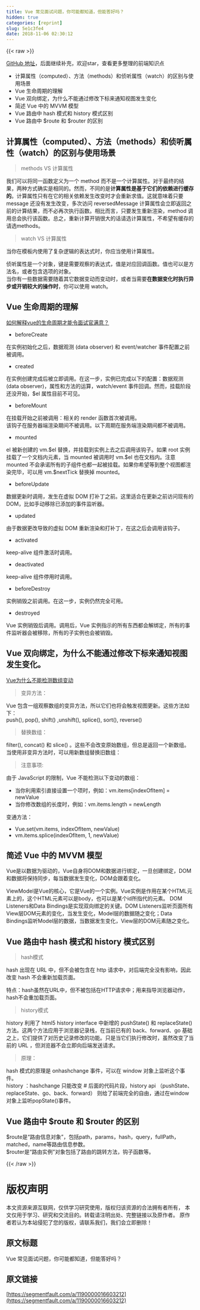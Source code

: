 ```yaml
---
title: Vue 常见面试问题，你可能都知道，但能答好吗？
hidden: true
categories: [reprint]
slug: 5e1c3fe4
date: 2018-11-06 02:30:12
---
```


{{< raw >}}
<p><a href="https://github.com/tibaiwan/frontend-note/blob/master/Vue/Docs/Interview.md" rel="nofollow noreferrer" target="_blank">GitHub &#x5730;&#x5740;</a>&#xFF0C;&#x540E;&#x9762;&#x7EE7;&#x7EED;&#x8865;&#x5145;&#xFF0C;&#x6B22;&#x8FCE;star&#xFF0C;&#x67E5;&#x770B;&#x66F4;&#x591A;&#x6574;&#x7406;&#x7684;&#x524D;&#x7AEF;&#x77E5;&#x8BC6;&#x70B9;</p><ul><li>&#x8BA1;&#x7B97;&#x5C5E;&#x6027;&#xFF08;computed&#xFF09;&#x3001;&#x65B9;&#x6CD5;&#xFF08;methods&#xFF09;&#x548C;&#x4FA6;&#x542C;&#x5C5E;&#x6027;&#xFF08;watch&#xFF09;&#x7684;&#x533A;&#x522B;&#x4E0E;&#x4F7F;&#x7528;&#x573A;&#x666F;</li><li>Vue &#x751F;&#x547D;&#x5468;&#x671F;&#x7684;&#x7406;&#x89E3;</li><li>Vue &#x53CC;&#x5411;&#x7ED1;&#x5B9A;&#xFF0C;&#x4E3A;&#x4EC0;&#x4E48;&#x4E0D;&#x80FD;&#x901A;&#x8FC7;&#x4FEE;&#x6539;&#x4E0B;&#x6807;&#x6765;&#x901A;&#x77E5;&#x89C6;&#x56FE;&#x53D1;&#x751F;&#x53D8;&#x5316;</li><li>&#x7B80;&#x8FF0; Vue &#x4E2D;&#x7684; MVVM &#x6A21;&#x578B;</li><li>Vue &#x8DEF;&#x7531;&#x4E2D; hash &#x6A21;&#x5F0F;&#x548C; history &#x6A21;&#x5F0F;&#x533A;&#x522B;</li><li>Vue &#x8DEF;&#x7531;&#x4E2D; $route &#x548C; $router &#x7684;&#x533A;&#x522B;</li></ul><h2 id="articleHeader0">&#x8BA1;&#x7B97;&#x5C5E;&#x6027;&#xFF08;computed&#xFF09;&#x3001;&#x65B9;&#x6CD5;&#xFF08;methods&#xFF09;&#x548C;&#x4FA6;&#x542C;&#x5C5E;&#x6027;&#xFF08;watch&#xFF09;&#x7684;&#x533A;&#x522B;&#x4E0E;&#x4F7F;&#x7528;&#x573A;&#x666F;</h2><blockquote>methods VS &#x8BA1;&#x7B97;&#x5C5E;&#x6027;</blockquote><p>&#x6211;&#x4EEC;&#x53EF;&#x4EE5;&#x5C06;&#x540C;&#x4E00;&#x51FD;&#x6570;&#x5B9A;&#x4E49;&#x4E3A;&#x4E00;&#x4E2A; method &#x800C;&#x4E0D;&#x662F;&#x4E00;&#x4E2A;&#x8BA1;&#x7B97;&#x5C5E;&#x6027;&#x3002;&#x5BF9;&#x4E8E;&#x6700;&#x7EC8;&#x7684;&#x7ED3;&#x679C;&#xFF0C;&#x4E24;&#x79CD;&#x65B9;&#x5F0F;&#x786E;&#x5B9E;&#x662F;&#x76F8;&#x540C;&#x7684;&#x3002;&#x7136;&#x800C;&#xFF0C;&#x4E0D;&#x540C;&#x7684;&#x662F;<strong>&#x8BA1;&#x7B97;&#x5C5E;&#x6027;&#x662F;&#x57FA;&#x4E8E;&#x5B83;&#x4EEC;&#x7684;&#x4F9D;&#x8D56;&#x8FDB;&#x884C;&#x7F13;&#x5B58;&#x7684;</strong>&#x3002;&#x8BA1;&#x7B97;&#x5C5E;&#x6027;&#x53EA;&#x6709;&#x5728;&#x5B83;&#x7684;&#x76F8;&#x5173;&#x4F9D;&#x8D56;&#x53D1;&#x751F;&#x6539;&#x53D8;&#x65F6;&#x624D;&#x4F1A;&#x91CD;&#x65B0;&#x6C42;&#x503C;&#x3002;&#x8FD9;&#x5C31;&#x610F;&#x5473;&#x7740;&#x53EA;&#x8981; message &#x8FD8;&#x6CA1;&#x6709;&#x53D1;&#x751F;&#x6539;&#x53D8;&#xFF0C;&#x591A;&#x6B21;&#x8BBF;&#x95EE; reversedMessage &#x8BA1;&#x7B97;&#x5C5E;&#x6027;&#x4F1A;&#x7ACB;&#x5373;&#x8FD4;&#x56DE;&#x4E4B;&#x524D;&#x7684;&#x8BA1;&#x7B97;&#x7ED3;&#x679C;&#xFF0C;&#x800C;&#x4E0D;&#x5FC5;&#x518D;&#x6B21;&#x6267;&#x884C;&#x51FD;&#x6570;&#x3002;&#x76F8;&#x6BD4;&#x800C;&#x8A00;&#xFF0C;&#x53EA;&#x8981;&#x53D1;&#x751F;&#x91CD;&#x65B0;&#x6E32;&#x67D3;&#xFF0C;method &#x8C03;&#x7528;&#x603B;&#x4F1A;&#x6267;&#x884C;&#x8BE5;&#x51FD;&#x6570;&#x3002;&#x603B;&#x4E4B;&#xFF0C;&#x91CD;&#x65B0;&#x8BA1;&#x7B97;&#x5F00;&#x9500;&#x5F88;&#x5927;&#x7684;&#x8BDD;&#x8BF7;&#x9009;&#x8BA1;&#x7B97;&#x5C5E;&#x6027;&#xFF0C;&#x4E0D;&#x5E0C;&#x671B;&#x6709;&#x7F13;&#x5B58;&#x7684;&#x8BF7;&#x9009;methods&#x3002;</p><blockquote>watch VS &#x8BA1;&#x7B97;&#x5C5E;&#x6027;</blockquote><p>&#x5F53;&#x4F60;&#x5728;&#x6A21;&#x677F;&#x5185;&#x4F7F;&#x7528;&#x4E86;&#x590D;&#x6742;&#x903B;&#x8F91;&#x7684;&#x8868;&#x8FBE;&#x5F0F;&#x65F6;&#xFF0C;&#x4F60;&#x5E94;&#x5F53;&#x4F7F;&#x7528;&#x8BA1;&#x7B97;&#x5C5E;&#x6027;&#x3002;</p><p>&#x4FA6;&#x542C;&#x5C5E;&#x6027;&#x662F;&#x4E00;&#x4E2A;&#x5BF9;&#x8C61;&#xFF0C;&#x952E;&#x662F;&#x9700;&#x8981;&#x89C2;&#x5BDF;&#x7684;&#x8868;&#x8FBE;&#x5F0F;&#xFF0C;&#x503C;&#x662F;&#x5BF9;&#x5E94;&#x56DE;&#x8C03;&#x51FD;&#x6570;&#x3002;&#x503C;&#x4E5F;&#x53EF;&#x4EE5;&#x662F;&#x65B9;&#x6CD5;&#x540D;&#xFF0C;&#x6216;&#x8005;&#x5305;&#x542B;&#x9009;&#x9879;&#x7684;&#x5BF9;&#x8C61;&#x3002;<br>&#x5F53;&#x4F60;&#x6709;&#x4E00;&#x4E9B;&#x6570;&#x636E;&#x9700;&#x8981;&#x968F;&#x7740;&#x5176;&#x5B83;&#x6570;&#x636E;&#x53D8;&#x52A8;&#x800C;&#x53D8;&#x52A8;&#x65F6;&#xFF0C;&#x6216;&#x8005;&#x5F53;&#x9700;&#x8981;<strong>&#x5728;&#x6570;&#x636E;&#x53D8;&#x5316;&#x65F6;&#x6267;&#x884C;&#x5F02;&#x6B65;&#x6216;&#x5F00;&#x9500;&#x8F83;&#x5927;&#x7684;&#x64CD;&#x4F5C;&#x65F6;</strong>&#xFF0C;&#x4F60;&#x53EF;&#x4EE5;&#x4F7F;&#x7528; watch&#x3002;</p><h2 id="articleHeader1">Vue &#x751F;&#x547D;&#x5468;&#x671F;&#x7684;&#x7406;&#x89E3;</h2><p><a href="https://segmentfault.com/a/1190000014376915">&#x5982;&#x4F55;&#x89E3;&#x91CA;vue&#x7684;&#x751F;&#x547D;&#x5468;&#x671F;&#x624D;&#x80FD;&#x4EE4;&#x9762;&#x8BD5;&#x5B98;&#x6EE1;&#x610F;&#xFF1F;</a></p><ul><li>beforeCreate</li></ul><p>&#x5728;&#x5B9E;&#x4F8B;&#x521D;&#x59CB;&#x5316;&#x4E4B;&#x540E;&#xFF0C;&#x6570;&#x636E;&#x89C2;&#x6D4B; (data observer) &#x548C; event/watcher &#x4E8B;&#x4EF6;&#x914D;&#x7F6E;&#x4E4B;&#x524D;&#x88AB;&#x8C03;&#x7528;&#x3002;</p><ul><li>created</li></ul><p>&#x5728;&#x5B9E;&#x4F8B;&#x521B;&#x5EFA;&#x5B8C;&#x6210;&#x540E;&#x88AB;&#x7ACB;&#x5373;&#x8C03;&#x7528;&#x3002;&#x5728;&#x8FD9;&#x4E00;&#x6B65;&#xFF0C;&#x5B9E;&#x4F8B;&#x5DF2;&#x5B8C;&#x6210;&#x4EE5;&#x4E0B;&#x7684;&#x914D;&#x7F6E;&#xFF1A;&#x6570;&#x636E;&#x89C2;&#x6D4B; (data observer)&#xFF0C;&#x5C5E;&#x6027;&#x548C;&#x65B9;&#x6CD5;&#x7684;&#x8FD0;&#x7B97;&#xFF0C;watch/event &#x4E8B;&#x4EF6;&#x56DE;&#x8C03;&#x3002;&#x7136;&#x800C;&#xFF0C;&#x6302;&#x8F7D;&#x9636;&#x6BB5;&#x8FD8;&#x6CA1;&#x5F00;&#x59CB;&#xFF0C;$el &#x5C5E;&#x6027;&#x76EE;&#x524D;&#x4E0D;&#x53EF;&#x89C1;&#x3002;</p><ul><li>beforeMount</li></ul><p>&#x5728;&#x6302;&#x8F7D;&#x5F00;&#x59CB;&#x4E4B;&#x524D;&#x88AB;&#x8C03;&#x7528;&#xFF1A;&#x76F8;&#x5173;&#x7684; render &#x51FD;&#x6570;&#x9996;&#x6B21;&#x88AB;&#x8C03;&#x7528;&#x3002;<br>&#x8BE5;&#x94A9;&#x5B50;&#x5728;&#x670D;&#x52A1;&#x5668;&#x7AEF;&#x6E32;&#x67D3;&#x671F;&#x95F4;&#x4E0D;&#x88AB;&#x8C03;&#x7528;&#x3002;&#x4EE5;&#x4E0B;&#x5468;&#x671F;&#x5728;&#x670D;&#x52A1;&#x7AEF;&#x6E32;&#x67D3;&#x671F;&#x95F4;&#x90FD;&#x4E0D;&#x88AB;&#x8C03;&#x7528;&#x3002;</p><ul><li>mounted</li></ul><p>el &#x88AB;&#x65B0;&#x521B;&#x5EFA;&#x7684; vm.$el &#x66FF;&#x6362;&#xFF0C;&#x5E76;&#x6302;&#x8F7D;&#x5230;&#x5B9E;&#x4F8B;&#x4E0A;&#x53BB;&#x4E4B;&#x540E;&#x8C03;&#x7528;&#x8BE5;&#x94A9;&#x5B50;&#x3002;&#x5982;&#x679C; root &#x5B9E;&#x4F8B;&#x6302;&#x8F7D;&#x4E86;&#x4E00;&#x4E2A;&#x6587;&#x6863;&#x5185;&#x5143;&#x7D20;&#xFF0C;&#x5F53; mounted &#x88AB;&#x8C03;&#x7528;&#x65F6; vm.$el &#x4E5F;&#x5728;&#x6587;&#x6863;&#x5185;&#x3002;&#x6CE8;&#x610F; mounted &#x4E0D;&#x4F1A;&#x627F;&#x8BFA;&#x6240;&#x6709;&#x7684;&#x5B50;&#x7EC4;&#x4EF6;&#x4E5F;&#x90FD;&#x4E00;&#x8D77;&#x88AB;&#x6302;&#x8F7D;&#x3002;&#x5982;&#x679C;&#x4F60;&#x5E0C;&#x671B;&#x7B49;&#x5230;&#x6574;&#x4E2A;&#x89C6;&#x56FE;&#x90FD;&#x6E32;&#x67D3;&#x5B8C;&#x6BD5;&#xFF0C;&#x53EF;&#x4EE5;&#x7528; vm.$nextTick &#x66FF;&#x6362;&#x6389; mounted&#x3002;</p><ul><li>beforeUpdate</li></ul><p>&#x6570;&#x636E;&#x66F4;&#x65B0;&#x65F6;&#x8C03;&#x7528;&#xFF0C;&#x53D1;&#x751F;&#x5728;&#x865A;&#x62DF; DOM &#x6253;&#x8865;&#x4E01;&#x4E4B;&#x524D;&#x3002;&#x8FD9;&#x91CC;&#x9002;&#x5408;&#x5728;&#x66F4;&#x65B0;&#x4E4B;&#x524D;&#x8BBF;&#x95EE;&#x73B0;&#x6709;&#x7684; DOM&#xFF0C;&#x6BD4;&#x5982;&#x624B;&#x52A8;&#x79FB;&#x9664;&#x5DF2;&#x6DFB;&#x52A0;&#x7684;&#x4E8B;&#x4EF6;&#x76D1;&#x542C;&#x5668;&#x3002;</p><ul><li>updated</li></ul><p>&#x7531;&#x4E8E;&#x6570;&#x636E;&#x66F4;&#x6539;&#x5BFC;&#x81F4;&#x7684;&#x865A;&#x62DF; DOM &#x91CD;&#x65B0;&#x6E32;&#x67D3;&#x548C;&#x6253;&#x8865;&#x4E01;&#xFF0C;&#x5728;&#x8FD9;&#x4E4B;&#x540E;&#x4F1A;&#x8C03;&#x7528;&#x8BE5;&#x94A9;&#x5B50;&#x3002;</p><ul><li>activated</li></ul><p>keep-alive &#x7EC4;&#x4EF6;&#x6FC0;&#x6D3B;&#x65F6;&#x8C03;&#x7528;&#x3002;</p><ul><li>deactivated</li></ul><p>keep-alive &#x7EC4;&#x4EF6;&#x505C;&#x7528;&#x65F6;&#x8C03;&#x7528;&#x3002;</p><ul><li>beforeDestroy</li></ul><p>&#x5B9E;&#x4F8B;&#x9500;&#x6BC1;&#x4E4B;&#x524D;&#x8C03;&#x7528;&#x3002;&#x5728;&#x8FD9;&#x4E00;&#x6B65;&#xFF0C;&#x5B9E;&#x4F8B;&#x4ECD;&#x7136;&#x5B8C;&#x5168;&#x53EF;&#x7528;&#x3002;</p><ul><li>destroyed</li></ul><p>Vue &#x5B9E;&#x4F8B;&#x9500;&#x6BC1;&#x540E;&#x8C03;&#x7528;&#x3002;&#x8C03;&#x7528;&#x540E;&#xFF0C;Vue &#x5B9E;&#x4F8B;&#x6307;&#x793A;&#x7684;&#x6240;&#x6709;&#x4E1C;&#x897F;&#x90FD;&#x4F1A;&#x89E3;&#x7ED1;&#x5B9A;&#xFF0C;&#x6240;&#x6709;&#x7684;&#x4E8B;&#x4EF6;&#x76D1;&#x542C;&#x5668;&#x4F1A;&#x88AB;&#x79FB;&#x9664;&#xFF0C;&#x6240;&#x6709;&#x7684;&#x5B50;&#x5B9E;&#x4F8B;&#x4E5F;&#x4F1A;&#x88AB;&#x9500;&#x6BC1;&#x3002;</p><h2 id="articleHeader2">Vue &#x53CC;&#x5411;&#x7ED1;&#x5B9A;&#xFF0C;&#x4E3A;&#x4EC0;&#x4E48;&#x4E0D;&#x80FD;&#x901A;&#x8FC7;&#x4FEE;&#x6539;&#x4E0B;&#x6807;&#x6765;&#x901A;&#x77E5;&#x89C6;&#x56FE;&#x53D1;&#x751F;&#x53D8;&#x5316;&#x3002;</h2><p><a href="https://segmentfault.com/a/1190000015783546" target="_blank">Vue&#x4E3A;&#x4EC0;&#x4E48;&#x4E0D;&#x80FD;&#x68C0;&#x6D4B;&#x6570;&#x7EC4;&#x53D8;&#x52A8;</a></p><blockquote>&#x53D8;&#x5F02;&#x65B9;&#x6CD5;&#xFF1A;</blockquote><p>Vue &#x5305;&#x542B;&#x4E00;&#x7EC4;&#x89C2;&#x5BDF;&#x6570;&#x7EC4;&#x7684;&#x53D8;&#x5F02;&#x65B9;&#x6CD5;&#xFF0C;&#x6240;&#x4EE5;&#x5B83;&#x4EEC;&#x4E5F;&#x5C06;&#x4F1A;&#x89E6;&#x53D1;&#x89C6;&#x56FE;&#x66F4;&#x65B0;&#x3002;&#x8FD9;&#x4E9B;&#x65B9;&#x6CD5;&#x5982;&#x4E0B;&#xFF1A;<br>push(), pop(), shift() ,unshift(), splice(), sort(), reverse()</p><blockquote>&#x66FF;&#x6362;&#x6570;&#x7EC4;&#xFF1A;</blockquote><p>filter(), concat() &#x548C; slice() &#x3002;&#x8FD9;&#x4E9B;&#x4E0D;&#x4F1A;&#x6539;&#x53D8;&#x539F;&#x59CB;&#x6570;&#x7EC4;&#xFF0C;&#x4F46;&#x603B;&#x662F;&#x8FD4;&#x56DE;&#x4E00;&#x4E2A;&#x65B0;&#x6570;&#x7EC4;&#x3002;&#x5F53;&#x4F7F;&#x7528;&#x975E;&#x53D8;&#x5F02;&#x65B9;&#x6CD5;&#x65F6;&#xFF0C;&#x53EF;&#x4EE5;&#x7528;&#x65B0;&#x6570;&#x7EC4;&#x66FF;&#x6362;&#x65E7;&#x6570;&#x7EC4;&#xFF1A;</p><blockquote>&#x6CE8;&#x610F;&#x4E8B;&#x9879;:</blockquote><p>&#x7531;&#x4E8E; JavaScript &#x7684;&#x9650;&#x5236;&#xFF0C;Vue &#x4E0D;&#x80FD;&#x68C0;&#x6D4B;&#x4EE5;&#x4E0B;&#x53D8;&#x52A8;&#x7684;&#x6570;&#x7EC4;&#xFF1A;</p><ul><li>&#x5F53;&#x4F60;&#x5229;&#x7528;&#x7D22;&#x5F15;&#x76F4;&#x63A5;&#x8BBE;&#x7F6E;&#x4E00;&#x4E2A;&#x9879;&#x65F6;&#xFF0C;&#x4F8B;&#x5982;&#xFF1A;vm.items[indexOfItem] = newValue</li><li>&#x5F53;&#x4F60;&#x4FEE;&#x6539;&#x6570;&#x7EC4;&#x7684;&#x957F;&#x5EA6;&#x65F6;&#xFF0C;&#x4F8B;&#x5982;&#xFF1A;vm.items.length = newLength</li></ul><p>&#x53D8;&#x901A;&#x65B9;&#x6CD5;&#xFF1A;</p><ul><li>Vue.set(vm.items, indexOfItem, newValue)</li><li>vm.items.splice(indexOfItem, 1, newValue)</li></ul><h2 id="articleHeader3">&#x7B80;&#x8FF0; Vue &#x4E2D;&#x7684; MVVM &#x6A21;&#x578B;</h2><p>Vue&#x662F;&#x4EE5;&#x6570;&#x636E;&#x4E3A;&#x9A71;&#x52A8;&#x7684;&#xFF0C;Vue&#x81EA;&#x8EAB;&#x5C06;DOM&#x548C;&#x6570;&#x636E;&#x8FDB;&#x884C;&#x7ED1;&#x5B9A;&#xFF0C;&#x4E00;&#x65E6;&#x521B;&#x5EFA;&#x7ED1;&#x5B9A;&#xFF0C;DOM&#x548C;&#x6570;&#x636E;&#x5C06;&#x4FDD;&#x6301;&#x540C;&#x6B65;&#xFF0C;&#x6BCF;&#x5F53;&#x6570;&#x636E;&#x53D1;&#x751F;&#x53D8;&#x5316;&#xFF0C;DOM&#x4F1A;&#x8DDF;&#x7740;&#x53D8;&#x5316;&#x3002;</p><p>ViewModel&#x662F;Vue&#x7684;&#x6838;&#x5FC3;&#xFF0C;&#x5B83;&#x662F;Vue&#x7684;&#x4E00;&#x4E2A;&#x5B9E;&#x4F8B;&#x3002;Vue&#x5B9E;&#x4F8B;&#x662F;&#x4F5C;&#x7528;&#x5728;&#x67D0;&#x4E2A;HTML&#x5143;&#x7D20;&#x4E0A;&#x7684;&#xFF0C;&#x8FD9;&#x4E2A;HTML&#x5143;&#x7D20;&#x53EF;&#x4EE5;&#x662F;body&#xFF0C;&#x4E5F;&#x53EF;&#x4EE5;&#x662F;&#x67D0;&#x4E2A;id&#x6240;&#x6307;&#x4EE3;&#x7684;&#x5143;&#x7D20;&#x3002; DOM Listeners&#x548C;Data Bindings&#x662F;&#x5B9E;&#x73B0;&#x53CC;&#x5411;&#x7ED1;&#x5B9A;&#x7684;&#x5173;&#x952E;&#x3002;DOM Listeners&#x76D1;&#x542C;&#x9875;&#x9762;&#x6240;&#x6709;View&#x5C42;DOM&#x5143;&#x7D20;&#x7684;&#x53D8;&#x5316;&#xFF0C;&#x5F53;&#x53D1;&#x751F;&#x53D8;&#x5316;&#xFF0C;Model&#x5C42;&#x7684;&#x6570;&#x636E;&#x968F;&#x4E4B;&#x53D8;&#x5316;&#xFF1B;Data Bindings&#x76D1;&#x542C;Model&#x5C42;&#x7684;&#x6570;&#x636E;&#xFF0C;&#x5F53;&#x6570;&#x636E;&#x53D1;&#x751F;&#x53D8;&#x5316;&#xFF0C;View&#x5C42;&#x7684;DOM&#x5143;&#x7D20;&#x968F;&#x4E4B;&#x53D8;&#x5316;&#x3002;</p><h2 id="articleHeader4">Vue &#x8DEF;&#x7531;&#x4E2D; hash &#x6A21;&#x5F0F;&#x548C; history &#x6A21;&#x5F0F;&#x533A;&#x522B;</h2><blockquote>hash&#x6A21;&#x5F0F;</blockquote><p>hash &#x51FA;&#x73B0;&#x5728; URL &#x4E2D;&#xFF0C;&#x4F46;&#x4E0D;&#x4F1A;&#x88AB;&#x5305;&#x542B;&#x5728; http &#x8BF7;&#x6C42;&#x4E2D;&#xFF0C;&#x5BF9;&#x540E;&#x7AEF;&#x5B8C;&#x5168;&#x6CA1;&#x6709;&#x5F71;&#x54CD;&#xFF0C;&#x56E0;&#x6B64;&#x6539;&#x53D8; hash &#x4E0D;&#x4F1A;&#x91CD;&#x65B0;&#x52A0;&#x8F7D;&#x9875;&#x9762;&#x3002;</p><p>&#x7279;&#x70B9;&#xFF1A;hash&#x867D;&#x7136;&#x5728;URL&#x4E2D;&#xFF0C;&#x4F46;&#x4E0D;&#x88AB;&#x5305;&#x62EC;&#x5728;HTTP&#x8BF7;&#x6C42;&#x4E2D;&#xFF1B;&#x7528;&#x6765;&#x6307;&#x5BFC;&#x6D4F;&#x89C8;&#x5668;&#x52A8;&#x4F5C;&#xFF0C;hash&#x4E0D;&#x4F1A;&#x91CD;&#x52A0;&#x8F7D;&#x9875;&#x9762;&#x3002;</p><blockquote>history&#x6A21;&#x5F0F;</blockquote><p>history &#x5229;&#x7528;&#x4E86; html5 history interface &#x4E2D;&#x65B0;&#x589E;&#x7684; pushState() &#x548C; replaceState() &#x65B9;&#x6CD5;&#x3002;&#x8FD9;&#x4E24;&#x4E2A;&#x65B9;&#x6CD5;&#x5E94;&#x7528;&#x4E8E;&#x6D4F;&#x89C8;&#x5668;&#x8BB0;&#x5F55;&#x6808;&#xFF0C;&#x5728;&#x5F53;&#x524D;&#x5DF2;&#x6709;&#x7684; back&#x3001;forward&#x3001;go &#x57FA;&#x7840;&#x4E4B;&#x4E0A;&#xFF0C;&#x5B83;&#x4EEC;&#x63D0;&#x4F9B;&#x4E86;&#x5BF9;&#x5386;&#x53F2;&#x8BB0;&#x5F55;&#x4FEE;&#x6539;&#x7684;&#x529F;&#x80FD;&#x3002;&#x53EA;&#x662F;&#x5F53;&#x5B83;&#x4EEC;&#x6267;&#x884C;&#x4FEE;&#x6539;&#x65F6;&#xFF0C;&#x867D;&#x7136;&#x6539;&#x53D8;&#x4E86;&#x5F53;&#x524D;&#x7684; URL &#xFF0C;&#x4F46;&#x6D4F;&#x89C8;&#x5668;&#x4E0D;&#x4F1A;&#x7ACB;&#x5373;&#x5411;&#x540E;&#x7AEF;&#x53D1;&#x9001;&#x8BF7;&#x6C42;&#x3002;</p><blockquote>&#x539F;&#x7406;&#xFF1A;</blockquote><p>hash &#x6A21;&#x5F0F;&#x7684;&#x539F;&#x7406;&#x662F; onhashchange &#x4E8B;&#x4EF6;&#xFF0C;&#x53EF;&#x4EE5;&#x5728; window &#x5BF9;&#x8C61;&#x4E0A;&#x76D1;&#x542C;&#x8FD9;&#x4E2A;&#x4E8B;&#x4EF6;&#x3002;<br>history &#xFF1A;hashchange &#x53EA;&#x80FD;&#x6539;&#x53D8; # &#x540E;&#x9762;&#x7684;&#x4EE3;&#x7801;&#x7247;&#x6BB5;&#xFF0C;history api &#xFF08;pushState&#x3001;replaceState&#x3001;go&#x3001;back&#x3001;forward&#xFF09; &#x5219;&#x7ED9;&#x4E86;&#x524D;&#x7AEF;&#x5B8C;&#x5168;&#x7684;&#x81EA;&#x7531;&#xFF0C;&#x901A;&#x8FC7;&#x5728;window&#x5BF9;&#x8C61;&#x4E0A;&#x76D1;&#x542C;popState()&#x4E8B;&#x4EF6;&#x3002;</p><h2 id="articleHeader5">Vue &#x8DEF;&#x7531;&#x4E2D; $route &#x548C; $router &#x7684;&#x533A;&#x522B;</h2><p>$route&#x662F;&#x201C;&#x8DEF;&#x7531;&#x4FE1;&#x606F;&#x5BF9;&#x8C61;&#x201D;&#xFF0C;&#x5305;&#x62EC;path&#xFF0C;params&#xFF0C;hash&#xFF0C;query&#xFF0C;fullPath&#xFF0C;matched&#xFF0C;name&#x7B49;&#x8DEF;&#x7531;&#x4FE1;&#x606F;&#x53C2;&#x6570;&#x3002;<br>$router&#x662F;&#x201C;&#x8DEF;&#x7531;&#x5B9E;&#x4F8B;&#x201D;&#x5BF9;&#x8C61;&#x5305;&#x62EC;&#x4E86;&#x8DEF;&#x7531;&#x7684;&#x8DF3;&#x8F6C;&#x65B9;&#x6CD5;&#xFF0C;&#x94A9;&#x5B50;&#x51FD;&#x6570;&#x7B49;&#x3002;</p>
{{< /raw >}}

# 版权声明
本文资源来源互联网，仅供学习研究使用，版权归该资源的合法拥有者所有，
本文仅用于学习、研究和交流目的。转载请注明出处、完整链接以及原作者。
原作者若认为本站侵犯了您的版权，请联系我们，我们会立即删除！

## 原文标题
Vue 常见面试问题，你可能都知道，但能答好吗？

## 原文链接
[https://segmentfault.com/a/1190000016603212](https://segmentfault.com/a/1190000016603212)

